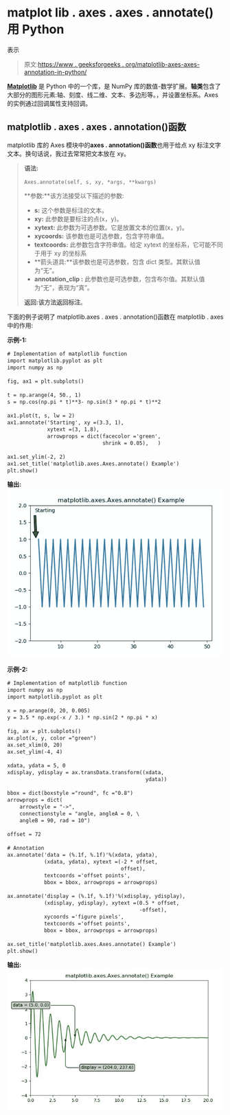# matplot lib . axes . axes . annotate()用 Python

表示

> 原文:[https://www . geeksforgeeks . org/matplotlib-axes-axes-annotation-in-python/](https://www.geeksforgeeks.org/matplotlib-axes-axes-annotate-in-python/)

**[Matplotlib](https://www.geeksforgeeks.org/python-introduction-matplotlib/)** 是 Python 中的一个库，是 NumPy 库的数值-数学扩展。**轴类**包含了大部分的图形元素:轴、刻度、线二维、文本、多边形等。，并设置坐标系。Axes 的实例通过回调属性支持回调。

## matplotlib . axes . axes . annotation()函数

matplotlib 库的 Axes 模块中的**axes . annotation()函数**也用于给点 xy 标注文字文本。换句话说，我过去常常把文本放在 xy。

> **语法:**
> 
> ```
> Axes.annotate(self, s, xy, *args, **kwargs)
> ```
> 
> **参数:**该方法接受以下描述的参数:
> 
> *   **s:** 这个参数是标注的文本。
> *   **xy:** 此参数是要标注的点(x，y)。
> *   **xytext:** 此参数为可选参数。它是放置文本的位置(x，y)。
> *   **xycoords:** 该参数也是可选参数，包含字符串值。
> *   **textcoords:** 此参数包含字符串值。给定 xytext 的坐标系，它可能不同于用于 xy 的坐标系
> *   **箭头道具:**该参数也是可选参数，包含 dict 类型。其默认值为“无”。
> *   **annotation_clip :** 此参数也是可选参数，包含布尔值。其默认值为“无”，表现为“真”。
> 
> **返回:**该方法返回**标注**。

下面的例子说明了 matplotlib.axes . axes . annotation()函数在 matplotlib . axes 中的作用:

**示例-1:**

```
# Implementation of matplotlib function
import matplotlib.pyplot as plt
import numpy as np

fig, ax1 = plt.subplots()

t = np.arange(4, 50., 1)
s = np.cos(np.pi * t)**3- np.sin(3 * np.pi * t)**2

ax1.plot(t, s, lw = 2)
ax1.annotate('Starting', xy =(3.3, 1),
             xytext =(3, 1.8),
             arrowprops = dict(facecolor ='green',
                               shrink = 0.05),   )

ax1.set_ylim(-2, 2)
ax1.set_title('matplotlib.axes.Axes.annotate() Example')
plt.show()
```

**输出:**
![](img/749e1926d4cb394670a125094effd217.png)

**示例-2:**

```
# Implementation of matplotlib function
import numpy as np
import matplotlib.pyplot as plt

x = np.arange(0, 20, 0.005)
y = 3.5 * np.exp(-x / 3.) * np.sin(2 * np.pi * x)

fig, ax = plt.subplots()
ax.plot(x, y, color ="green")
ax.set_xlim(0, 20)
ax.set_ylim(-4, 4)

xdata, ydata = 5, 0
xdisplay, ydisplay = ax.transData.transform((xdata, 
                                             ydata))

bbox = dict(boxstyle ="round", fc ="0.8")
arrowprops = dict(
    arrowstyle = "->",
    connectionstyle = "angle, angleA = 0, \
    angleB = 90, rad = 10")

offset = 72

# Annotation
ax.annotate('data = (%.1f, %.1f)'%(xdata, ydata),
            (xdata, ydata), xytext =(-2 * offset,
                                     offset), 
            textcoords ='offset points',
            bbox = bbox, arrowprops = arrowprops)

ax.annotate('display = (%.1f, %.1f)'%(xdisplay, ydisplay),
            (xdisplay, ydisplay), xytext =(0.5 * offset,
                                           -offset),
            xycoords ='figure pixels',
            textcoords ='offset points',
            bbox = bbox, arrowprops = arrowprops)

ax.set_title('matplotlib.axes.Axes.annotate() Example')
plt.show()
```

**输出:**
![](img/2767c78d7eb0a2d1551c8e4915448716.png)